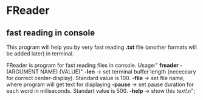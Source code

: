 # FReader
## fast reading in console

This program will help you by very fast reading **.txt** file (another formats will be added later) in terminal.

FReader is program for fast reading files in console.
Usage:"
**freader** -(ARGUMENT NAME) (VALUE)"
**-len**   -> set terminal buffer length (nececcary for correct center-display). Standard value is 100.
**-file**  -> set file name, where program will get text for displaying
**-pause** -> set pause duration for each word in miliseconds. Standart value is 500.
**-help**  -> show this text\n";
